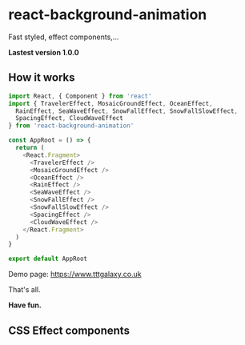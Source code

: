 # react-background-animation
Fast styled, effect components,...

**Lastest version 1.0.0** 

## How it works
```javascript
import React, { Component } from 'react'
import { TravelerEffect, MosaicGroundEffect, OceanEffect,
  RainEffect, SeaWaveEffect, SnowFallEffect, SnowFallSlowEffect,
  SpacingEffect, CloudWaveEffect 
} from 'react-background-animation'

const AppRoot = () => {
  return (
    <React.Fragment>
      <TravelerEffect />
      <MosaicGroundEffect />
      <OceanEffect />
      <RainEffect />
      <SeaWaveEffect />
      <SnowFallEffect />
      <SnowFallSlowEffect />
      <SpacingEffect />
      <CloudWaveEffect />
    </React.Fragment>
  )
}

export default AppRoot
```
Demo page: https://www.tttgalaxy.co.uk

That's all.

**Have fun.**

## CSS Effect components
